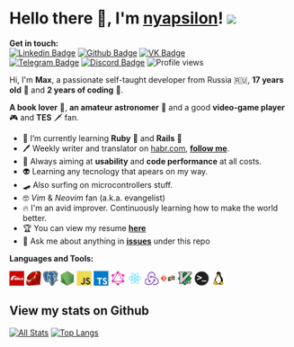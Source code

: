 # Hello there 👋, I'm [nyapsilon](https://maxbarsukov.github.io)!  <img src="https://github.com/TheDudeThatCode/TheDudeThatCode/blob/master/Assets/Earth.gif" width="24px">

**Get in touch:**
<br/>
[![Linkedin Badge](https://img.shields.io/badge/-Maxim_Barsukov-0072b1?style=flat&logo=Linkedin&logoColor=white&link=https://www.linkedin.cn/in/maxim-barsukov-998538211/)](https://www.linkedin.cn/in/maxim-barsukov-998538211/)
[![Github Badge](https://img.shields.io/badge/-maxbarsukov-grey?style=flat&logo=github&logoColor=white&link=https://github.com/maxbarsukov/)](https://github.com/maxbarsukov/)
[![VK Badge](https://img.shields.io/badge/-maxbarsukov-4c75a3?style=flat&logo=vk&logoColor=white&link=https://vk.com/maxbarsukov)](https://vk.com/maxbarsukov)
<br/>
[![Telegram Badge](https://img.shields.io/badge/-Max_Barsukov-0088cc?style=flat&logo=telegram&logoColor=white&link=https://t.me/maxbarsukov)](https://t.me/maxbarsukov)
[![Discord Badge](https://img.shields.io/badge/-nyapsilon-7289da?style=flat&logo=discord&logoColor=white&link=https://t.me/maxbarsukov)](https://t.me/maxbarsukov)
![Profile views](https://komarev.com/ghpvc/?username=maxbarsukov)

Hi, I'm **Max**, a passionate self-taught developer from Russia 🇷🇺, **17 years old** 👶 and **2 years of coding** 🧐.

**A book lover** 📕, **an amateur astronomer** 🌟 and a good **video-game player** 🎮 and **TES** 🗡 fan.

* 🌱 I’m currently learning **Ruby** 💎 and **Rails** 🚈
* 🖊️ Weekly writer and translator on [habr.com](https://habr.com), [**follow me**](https://habr.com/ru/users/maxbarsukov/).
* 💫 Always aiming at **usability** and **code performance** at all costs.
* 👽 Learning any tecnology that apears on my way.
* 🛹 Also surfing on microcontrollers stuff.
* 🤓 *Vim* & *Neovim* fan (a.k.a. evangelist)
* 🔥 I'm an avid improver. Continuously learning how to make the world better.
* 🏆 You can view my resume [**here**](https://maxbarsukov.netlify.app/)
* 💬 Ask me about anything in [**issues**](https://github.com/maxbarsukov/maxbarsukov/issues) under this repo

**Languages and Tools:**

<img
  aling="left"
  src="https://raw.githubusercontent.com/github/explore/80688e429a7d4ef2fca1e82350fe8e3517d3494d/topics/rails/rails.png"
  width="26"
/>
<img
  aling="left"
  src="https://raw.githubusercontent.com/github/explore/80688e429a7d4ef2fca1e82350fe8e3517d3494d/topics/ruby/ruby.png"
  width="26"
/>
<img
  aling="left"
  src="https://raw.githubusercontent.com/github/explore/80688e429a7d4ef2fca1e82350fe8e3517d3494d/topics/postgresql/postgresql.png"
  width="26"
/>
<img
  aling="left"
  src="https://raw.githubusercontent.com/github/explore/80688e429a7d4ef2fca1e82350fe8e3517d3494d/topics/nodejs/nodejs.png"
  width="26"
/>
<img
  aling="left"
  src="https://raw.githubusercontent.com/github/explore/80688e429a7d4ef2fca1e82350fe8e3517d3494d/topics/javascript/javascript.png"
  width="26"
/>
<img
  aling="left"
  src="https://raw.githubusercontent.com/github/explore/80688e429a7d4ef2fca1e82350fe8e3517d3494d/topics/typescript/typescript.png"
  width="26"
/>
<img
  aling="left"
  src="https://raw.githubusercontent.com/github/explore/5c058a388828bb5fde0bcafd4bc867b5bb3f26f3/topics/graphql/graphql.png"
  width="26"
/>
<img
  aling="left"
  src="https://raw.githubusercontent.com/github/explore/80688e429a7d4ef2fca1e82350fe8e3517d3494d/topics/react/react.png"
  width="26"
/>
<img
  aling="left"
  src="https://raw.githubusercontent.com/github/explore/80688e429a7d4ef2fca1e82350fe8e3517d3494d/topics/redux/redux.png"
  width="26"
/>
<img
  aling="left"
  src="https://raw.githubusercontent.com/github/explore/80688e429a7d4ef2fca1e82350fe8e3517d3494d/topics/git/git.png"
  width="26"
/>
<img
  aling="left"
  src="https://raw.githubusercontent.com/github/explore/80688e429a7d4ef2fca1e82350fe8e3517d3494d/topics/vim/vim.png"
  width="26"
/>
<img
  aling="left"
  src="https://raw.githubusercontent.com/github/explore/80688e429a7d4ef2fca1e82350fe8e3517d3494d/topics/terminal/terminal.png"
  width="26"
/>
<img
  aling="left"
  src="https://raw.githubusercontent.com/github/explore/80688e429a7d4ef2fca1e82350fe8e3517d3494d/topics/linux/linux.png"
  width="26"
/>

<!-- ## <img src="https://media.giphy.com/media/VgCDAzcKvsR6OM0uWg/giphy.gif" width="50">View my stats on Github -->
## View my stats on Github
[![All Stats](https://github-readme-stats.vercel.app/api?username=maxbarsukov&show_icons=true&include_all_commits=true&count_private=true&hide=contribs&private=true)](https://github-readme-stats.vercel.app/api?username=maxbarsukov&show_icons=true&include_all_commits=true&count_private=true&hide=contribs)
[![Top Langs](https://github-readme-stats.vercel.app/api/top-langs/?username=maxbarsukov&layout=compact&langs_count=6)](https://github-readme-stats.vercel.app/api/top-langs/?username=maxbarsukov&layout=compact&langs_count=6)
